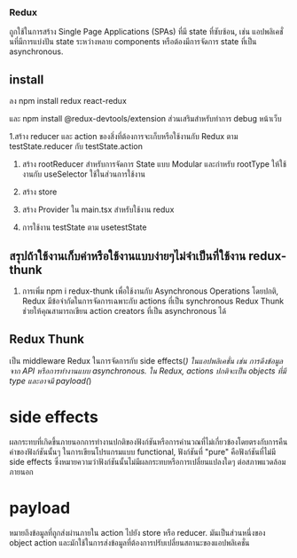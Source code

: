 ### Redux

ถูกใช้ในการสร้าง Single Page Applications (SPAs) ที่มี state ที่ซับซ้อน, เช่น แอปพลิเคชั่นที่มีการแบ่งปัน state ระหว่างหลาย components หรือต้องมีการจัดการ state ที่เป็น asynchronous.


## install
ลง npm install redux react-redux

และ npm install @redux-devtools/extension ส่วนเสริมสำหรับทำการ debug หน้าเว็บ

1.สร้าง reducer และ action ของสิ่งที่ต้องการจะเก็บหรือใช้งานกับ Redux
ตาม testState.reducer กับ testState.action

1. สร้าง rootReducer สำหรับการจัดการ State แบบ Modular และกำหรับ rootType ให้ใช้งานกับ useSelector ใช้ในส่วนการใช้งาน

2. สร้าง store

3. สร้าง Provider ใน main.tsx สำหรับใช้งาน redux

4. การใช้งาน testState ตาม usetestState


## สรุปถ้าใช้งานเก็บค่าหรือใช้งานแบบง่ายๆไม่จำเป็นที่ใช้งาน redux-thunk

1. การเพิ่ม npm i redux-thunk เพื่อใช้งานกับ Asynchronous Operations
  โดยปกติ, Redux มีข้อจำกัดในการจัดการเฉพาะกับ actions ที่เป็น synchronous
  Redux Thunk ช่วยให้คุณสามารถเขียน action creators ที่เป็น asynchronous ได้


## Redux Thunk
เป็น middleware Redux ในการจัดการกับ side effects(*) ในแอปพลิเคชั่น เช่น การดึงข้อมูลจาก API หรือการทำงานแบบ asynchronous. ใน Redux, actions ปกติจะเป็น objects ที่มี type และอาจมี payload(*)

# side effects
ผลกระทบที่เกิดขึ้นภายนอกการทำงานปกติของฟังก์ชันหรือการคำนวณที่ไม่เกี่ยวข้องโดยตรงกับการคืนค่าของฟังก์ชันนั้นๆ ในการเขียนโปรแกรมแบบ functional, ฟังก์ชันที่ "pure" คือฟังก์ชันที่ไม่มี side effects ซึ่งหมายความว่าฟังก์ชันนั้นไม่มีผลกระทบหรือการเปลี่ยนแปลงใดๆ ต่อสภาพแวดล้อมภายนอก

# payload
หมายถึงข้อมูลที่ถูกส่งผ่านภายใน action ไปยัง store หรือ reducer. มันเป็นส่วนหนึ่งของ object action และมักใช้ในการส่งข้อมูลที่ต้องการปรับเปลี่ยนสถานะของแอปพลิเคชั่น